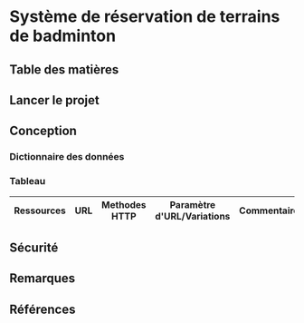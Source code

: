 # Système de réservation de terrains de badminton

## Table des matières

## Lancer le projet

## Conception

### Dictionnaire des données

### Tableau 

| Ressources | URL | Methodes HTTP | Paramètre d'URL/Variations | Commentaires |
| ---------- | ----| ------------- | -------------------------- | ------------ |



## Sécurité

## Remarques

## Références